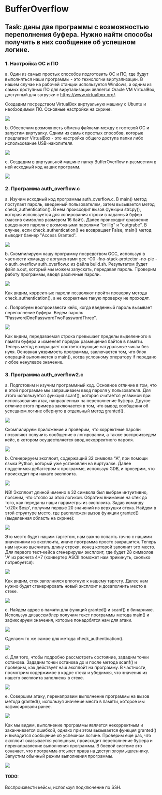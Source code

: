 # BufferOverflow
## Task: даны две программы с возможностью переполнения буфера. Нужно найти способы получить в них сообщение об успешном логине.

### 1. Настройка ОС и ПО
a. Один из самых простых способов подготовить ОС и ПО, где будут выполняться наши программы - это технологии виртуализации. В нашем случае на рабочей станции используется Windows, а одним из самых доступных ПО для вирутализации является Oracle VM VirtualBox, доступный для загрузки с https://www.virtualbox.org/. 

Создадим посредством VirtualBox виртуальную машину c Ubuntu и необходимым ПО. Основные настройки на скрине:

<img src="images/1_1.jpg">  

b. Обеспечим возможность обмена файлами между с гостевой ОС и запустим виртуалку. Одним из самых простых способов, которые предлагает VirtualBox - это настройка общего доступа папки либо использование USB-накопителя. 

<img src="images/1_2.png">

c. Создадим в виртуальной машине папку BufferOverflow и разместим в ней исходный код наших программ.

<img src="images/1_3.png">

### 2. Программа auth_overflow.c
a. Изучим исходный код программы auth_overflow.c. В main() метод поступает пароль, введенный пользователем, затем вызывается метод check_authentication(). В нем происходит вызов функции strcpy(), которая используется для копирования строки в заданный буфер (массив символов размером 16 байт). Далее происходит сравнение введенного пароля с возможными паролями "brillig" и "outgrabe". В случае, если check_authentication() не возвращает False, main() метод выводит баннер "Access Granted". 

<img src="images/1_4.png">

b. Скомпилируем нашу программу посредством GСС, используя в частности команду с аргументами gcc -O0 -fno-stack-protector -no-pie -o auth_overflow auth_overflow.c из файла build.sh. Результатом будет файл a.out, который мы можем запускать, передавая пароль. Проверим работу программы, вводя различные пароли.

<img src="images/1_5.png">

Как видим, корректные пароли позволяют пройти проверку метода check_authentication(), а не корректные такую проверку не проходят.

c. Попробуем воспроизвести кейс, когда введенный пароль вызывает переполнение буфера. Ведем пароль "PasswordOnePasswordTwoPasswordThree".

<img src="images/1_6.png">

Как видим, передаваемая строка превышает пределы выделенного в памяти буфера и изменяет порядок размещения байтов в памяти. Теперь метод возвращает соответствующие натуральные числа без нуля. Основная уязвимость программы, заключается том, что блок операций выполняется в main(), когда условному оператору if передано любое ненулевое значение.    

### 3. Программа auth_overflow2.c
a. Подготовим и изучим программный код. Основное отличие в том, что в этой программе мы запрашиваем ввод пароля у пользователя. Для этого используется функция scanf(), которая считается уязвимой при использовании атак, направленных на переполнение буфера. Другое отличие этого примера заключается в том, что вывод сообщения об успешном логине обернуто в отдельный метод granted().

<img src="images/2_0.png">

Скомпилируем приложение и проверим, что корректные пароли позволяют получить сообщение о логировании, а также воспроизведем кейс, в котором осуществляется ввод некорректного пароля.

<img src="images/2_1.png">

b. Сгенерируем эксплоит, содержащий 32 символа “A”, при помощи языка Python, который уже установлен на виртуалке. Далее подцепимся дебаггером к программе, используя GDB, и проверим, что происходит при накате эксплоита.

<img src="images/2_2.png">

NB! Эксплоит длиной именно в 32 символа был выбран интуитивно, поясним, что стояло за этой логикой.
Обратим внимание на стек до того, как переданы наши параметры из эксплоита. Задав команду 'x/20x $esp', получим первые 20 значений из верхушки стека. Найдем в этой структуре место, где расположен вызов функции granted() (выделенная область на скрине):

<img src="images/2_2_1.png">
 
Это место будет нашим таргетом, нам важно попасть точно с нашими значениями из эксплоита, иначе программа просто закрашится. Теперь нам нужно высчитать длину строки, конец которой заполнит это место. Для первого тест-кейса сгенерируем эксплоит, где будет 28 символов 'A' из расчета 4*7 (конвертер ASCII поможет нам прикинуть, сколько потребуется): 

<img src="images/2_2_2.png">

Как видим, стек заполнился вплотную к нашему таргету. Далее нам нужно будет сгенерировать новый эксплоит и дозаполнить место в стеке.

<img src="images/2_2_3.png">

c. Найдем адрес в памяти для функций granted() и scanf() в бинарнике.  Используя дизассемблер получим текст программы метода main() и зафиксируем значения, которые понадобятся нам для атаки.

<img src="images/2_3.png">

Сделаем то же самое для метода check_authentication().

<img src="images/2_4.png">

d. Для того, чтобы подробно рассмотреть состояние, зададим точки останова. Зададим точки останова до и после метода scanf() и проверим, как действует наш эксплойт на программу. В частности, посмотрим содержимое в кадре стека и убедимся, что значения из нашего эксплоита заполнены в стеке.

<img src="images/2_5.png">

e. Совершим атаку, перенаправим выполнение программы на вызов метода granted(), используя значение места в памяти, которое мы зафиксировали ранее. 

<img src="images/2_6.png">

Как мы видим, выполнение программы является некорректным и заканчивается ошибкой, однако при этом вызывается функция granted() и выводится сообщение об успешном логине. Проверим еще раз, что эксплоит оказывается успешным, происходит переполнение буфера и перенаправление выполнения программы. В боевой системе это означает, что программа отсыпет права на доступ злоумышленнику. Запустим обычный режим выполнения программы.

<img src="images/2_7.png">

#### TODO:

Воспроизвести кейсы, используя подключение по SSH.